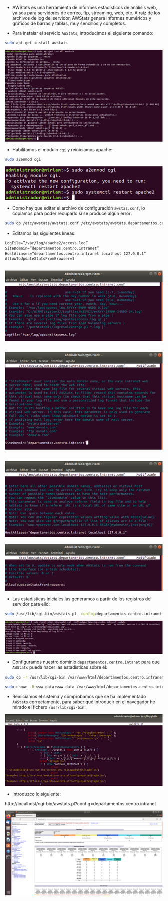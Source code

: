 - AWStats es una herramienta de informes estadísticos de análisis web, ya sea para servidores de correo, ftp, streaming, web, etc. A raíz de los archivos de log del servidor, AWStats genera informes numéricos y gráficos de barras y tablas, muy sencillos y completos.

- Para instalar el servicio `AWStats`, introducimos el siguiente comando:

```bash
sudo apt-get install awstats
```

![image](/imagenes/26.png)

- Habilitamos el módulo `cgi` y reiniciamos apache:

```bash
sudo a2enmod cgi
```

![image](/imagenes/27.png)

- Como hay que editar el archivo de configuración `awstas.conf`, lo copiamos para poder recuparlo si se produce algún error:

```bash
sudo cp /etc/awstats/awstats.conf /etc/awstats/awstats.departamentos.centro.intranet.conf
```

- Editamos las siguientes líneas:

```apache
LogFile=”/var/log/apache2/access.log”
SiteDomain=”departamentos.centro.intranet” 
HostAliases=”departamentos.centro.intranet localhost 127.0.0.1” 
AllowToUpdateStatsFromBrowser=1
```

![image](/imagenes/28.png)
---------------------------
![image](/imagenes/29.png)
---------------------------
![image](/imagenes/30.png)
---------------------------
![image](/imagenes/31.png)

- Las estadísticas iniciales las generamos a partir de los registros del servidor para ello:

```bash
sudo /usr/lib/cgi-bin/awstats.pl -config=departamentos.centro.intranet -update
```

![image](/imagenes/32.png)

- Configuramos nuestro dominio `departamentos.centro.intanet` para que `AWStats` pueda hacer las estadísticas sobre él:

```bash
sudo cp -r /usr/lib/cgi-bin /var/www/html/departamentos.centro.intranet
```
```bash
sudo chown -R www-data:www-data /var/www/html/departamentos.centro.intranet/cgi-bin/
```

- Reiniciamos el sistema y comprobamos que se ha implementado `AWStats` correctamente, para saber qué introducir en el navegador he mirado el fichero `/usr/lib/cgi-bin`:

![image](/imagenes/34.png)

- Introduzco lo siguiente:

http://localhost/cgi-bin/awstats.pl?config=departamentos.centro.intranet

![image](/imagenes/33.png)
